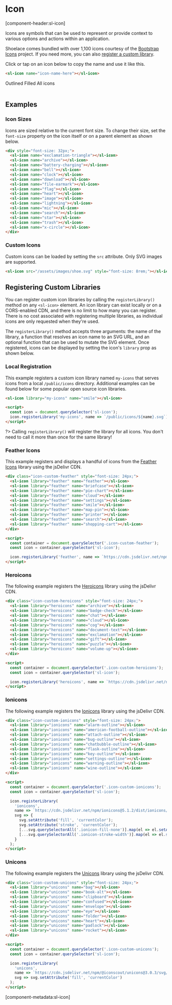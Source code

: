 # Icon

[component-header:sl-icon]

Icons are symbols that can be used to represent or provide context to various options and actions within an application.

Shoelace comes bundled with over 1,100 icons courtesy of the [Bootstrap Icons](https://icons.getbootstrap.com/) project. If you need more, you can also [register a custom library](#registering-custom-libraries).

Click or tap on an icon below to copy the name and use it like this.

```html
<sl-icon name="icon-name-here"></sl-icon>
```

<div class="icon-search">
  <div class="icon-search-controls">
    <sl-input placeholder="Search Icons" clearable>
      <sl-icon slot="prefix" name="search"></sl-icon>
    </sl-input>
    <sl-select value="outline">
      <sl-menu-item value="outline">Outlined</sl-menu-item>
      <sl-menu-item value="fill">Filled</sl-menu-item>
      <sl-menu-item value="all">All icons</sl-menu-item>
    </sl-select>
  </div>
  <div class="icon-list"></div>
  <input type="text" class="icon-copy-input">
</div>

## Examples

### Icon Sizes

Icons are sized relative to the current font size. To change their size, set the `font-size` property on the icon itself or on a parent element as shown below.

```html preview
<div style="font-size: 32px;">
  <sl-icon name="exclamation-triangle"></sl-icon>
  <sl-icon name="archive"></sl-icon>
  <sl-icon name="battery-charging"></sl-icon>
  <sl-icon name="bell"></sl-icon>
  <sl-icon name="clock"></sl-icon>
  <sl-icon name="download"></sl-icon>
  <sl-icon name="file-earmark"></sl-icon>
  <sl-icon name="flag"></sl-icon>
  <sl-icon name="heart"></sl-icon>
  <sl-icon name="image"></sl-icon>
  <sl-icon name="lightning"></sl-icon>
  <sl-icon name="mic"></sl-icon>
  <sl-icon name="search"></sl-icon>
  <sl-icon name="star"></sl-icon>
  <sl-icon name="trash"></sl-icon>
  <sl-icon name="x-circle"></sl-icon>
</div>
```

### Custom Icons

Custom icons can be loaded by setting the `src` attribute. Only SVG images are supported.

```html preview
<sl-icon src="/assets/images/shoe.svg" style="font-size: 8rem;"></sl-icon>
```

## Registering Custom Libraries

You can register custom icon libraries by calling the `registerLibrary()` method on any `<sl-icon>` element. An icon library can exist locally or on a CORS-enabled CDN, and there is no limit to how many you can register. There is no cost associated with registering multiple libraries, as individual icons are only requested when they're used.

The `registerLibrary()` method accepts three arguments: the name of the library, a function that resolves an icon name to an SVG URL, and an optional function that can be used to mutate the SVG element. Once registered, icons can be displayed by setting the icon's `library` prop as shown below.

### Local Registration

This example registers a custom icon library named `my-icons` that serves icons from a local `/public/icons` directory. Additional examples can be found below for some popular open source icon libraries.

```html
<sl-icon library="my-icons" name="smile"></sl-icon>

<script>
  const icon = document.querySelector('sl-icon');
  icon.registerLibrary('my-icons', name => `/public/icons/${name}.svg`); 
</script>
```

?> Calling `registerLibrary()` will register the library for all icons. You don't need to call it more than once for the same library!

### Feather Icons

This example registers and displays a handful of icons from the [Feather Icons](https://feathericons.com/) library using the jsDelivr CDN.

```html preview
<div class="icon-custom-feather" style="font-size: 24px;">
  <sl-icon library="feather" name="feather"></sl-icon>
  <sl-icon library="feather" name="briefcase"></sl-icon>
  <sl-icon library="feather" name="pie-chart"></sl-icon>
  <sl-icon library="feather" name="cloud"></sl-icon>
  <sl-icon library="feather" name="settings"></sl-icon>
  <sl-icon library="feather" name="smile"></sl-icon>
  <sl-icon library="feather" name="map-pin"></sl-icon>
  <sl-icon library="feather" name="printer"></sl-icon>
  <sl-icon library="feather" name="search"></sl-icon>
  <sl-icon library="feather" name="shopping-cart"></sl-icon>
</div>

<script>
  const container = document.querySelector('.icon-custom-feather');
  const icon = container.querySelector('sl-icon');

  icon.registerLibrary('feather', name => `https://cdn.jsdelivr.net/npm/feather-icons@4.28.0/dist/icons/${name}.svg`); 
</script>
```

### Heroicons

The following example registers the <a href="https://heroicons.com/" rel="noopener" target="_blank">Heroicons</a> library using the jsDelivr CDN.

```html preview
<div class="icon-custom-heroicons" style="font-size: 24px;">
  <sl-icon library="heroicons" name="archive"></sl-icon>
  <sl-icon library="heroicons" name="badge-check"></sl-icon>
  <sl-icon library="heroicons" name="chat"></sl-icon>
  <sl-icon library="heroicons" name="cloud"></sl-icon>
  <sl-icon library="heroicons" name="cog"></sl-icon>
  <sl-icon library="heroicons" name="document-text"></sl-icon>
  <sl-icon library="heroicons" name="exclamation"></sl-icon>
  <sl-icon library="heroicons" name="gift"></sl-icon>
  <sl-icon library="heroicons" name="puzzle"></sl-icon>
  <sl-icon library="heroicons" name="volume-up"></sl-icon>
</div>

<script>
  const container = document.querySelector('.icon-custom-heroicons');
  const icon = container.querySelector('sl-icon');

  icon.registerLibrary('heroicons', name => `https://cdn.jsdelivr.net/npm/heroicons@0.4.2/outline/${name}.svg`); 
</script>
```


### Ionicons

The following example registers the <a href="https://ionicons.com/" rel="noopener" target="_blank">Ionicons</a> library using the jsDelivr CDN.

```html preview
<div class="icon-custom-ionicons" style="font-size: 24px;">
  <sl-icon library="ionicons" name="alarm-outline"></sl-icon>
  <sl-icon library="ionicons" name="american-football-outline"></sl-icon>
  <sl-icon library="ionicons" name="attach-outline"></sl-icon>
  <sl-icon library="ionicons" name="bug-outline"></sl-icon>
  <sl-icon library="ionicons" name="chatbubble-outline"></sl-icon>
  <sl-icon library="ionicons" name="flask-outline"></sl-icon>
  <sl-icon library="ionicons" name="key-outline"></sl-icon>
  <sl-icon library="ionicons" name="settings-outline"></sl-icon>
  <sl-icon library="ionicons" name="warning-outline"></sl-icon>
  <sl-icon library="ionicons" name="wine-outline"></sl-icon>
</div>

<script>
  const container = document.querySelector('.icon-custom-ionicons');
  const icon = container.querySelector('sl-icon');

  icon.registerLibrary(
    'ionicons', 
    name => `https://cdn.jsdelivr.net/npm/ionicons@5.1.2/dist/ionicons/svg/${name}.svg`, 
    svg => {
      svg.setAttribute('fill', 'currentColor');
      svg.setAttribute('stroke', 'currentColor');
      [...svg.querySelectorAll('.ionicon-fill-none')].map(el => el.setAttribute('fill', 'none'));
      [...svg.querySelectorAll('.ionicon-stroke-width')].map(el => el.setAttribute('stroke-width', '32px'));
    }
  );
</script>
```

### Unicons

The following example registers the <a href="https://iconscout.com/unicons" rel="noopener" target="_blank">Unicons</a> library using the jsDelivr CDN.

```html preview
<div class="icon-custom-unicons" style="font-size: 24px;">
  <sl-icon library="unicons" name="bag"></sl-icon>
  <sl-icon library="unicons" name="book-alt"></sl-icon>
  <sl-icon library="unicons" name="clipboard"></sl-icon>
  <sl-icon library="unicons" name="confused"></sl-icon>
  <sl-icon library="unicons" name="envelope"></sl-icon>
  <sl-icon library="unicons" name="eye"></sl-icon>
  <sl-icon library="unicons" name="folder"></sl-icon>
  <sl-icon library="unicons" name="heart"></sl-icon>
  <sl-icon library="unicons" name="padlock"></sl-icon>
  <sl-icon library="unicons" name="rocket"></sl-icon>
</div>

<script>
  const container = document.querySelector('.icon-custom-unicons');
  const icon = container.querySelector('sl-icon');

  icon.registerLibrary(
    'unicons', 
    name => `https://cdn.jsdelivr.net/npm/@iconscout/unicons@3.0.3/svg/line/${name}.svg`, 
    svg => svg.setAttribute('fill', 'currentColor')
  );
</script>
```

<!-- Supporting scripts and styles for the search utility -->
<script>
  fetch('/dist/shoelace/icons/icons.json')
    .then(res => res.json())  
    .then(icons => {
      const container = document.querySelector('.icon-search');
      const input = container.querySelector('sl-input');
      const select = container.querySelector('sl-select');
      const copyInput = container.querySelector('.icon-copy-input');
      const loader = container.querySelector('.icon-loader');
      const list = container.querySelector('.icon-list');
      const queue = [];

      // Generate icons
      icons.map(i => {
        const item = document.createElement('div');
        item.classList.add('icon-list-item');
        item.setAttribute('data-name', i.name);
        item.setAttribute('data-terms', [i.name, i.title, ...(i.tags || []), ...(i.categories || [])].join(' '));
        item.innerHTML = `
          <svg width="1em" height="1em">
            <use xlink:href="/assets/icons/sprite.svg#${i.name}"></use>
          </svg>      
        `;

        const tooltip = document.createElement('sl-tooltip');
        tooltip.content = i.name;
        
        tooltip.appendChild(item);
        list.appendChild(tooltip);

        item.addEventListener('click', () => {
          copyInput.value = i.name;
          copyInput.select();
          document.execCommand('copy');
          tooltip.content = 'Copied!';
          setTimeout(() => tooltip.content = i.name, 1000);
        });
      });

      // Filter as the user types
      input.addEventListener('slInput', () => {
        [...list.querySelectorAll('.icon-list-item')].map(item => {
          const filter = input.value.toLowerCase();
          if (filter === '') {
            item.hidden = false;
          } else {
            const terms = item.getAttribute('data-terms').toLowerCase();
            item.hidden = terms.indexOf(filter) < 0;
          }
        });
      });

      // Sort by type and remember preference
      const iconType = localStorage.getItem('sl-icon:type') || 'outline';
      select.value = iconType;
      list.setAttribute('data-type', select.value);
      select.addEventListener('slChange', () => {
        list.setAttribute('data-type', select.value);
        localStorage.setItem('sl-icon:type', select.value);
      });
    });
</script>

<style>
  .icon-search {
    border: solid 1px var(--sl-panel-border-color);
    border-radius: var(--sl-border-radius-medium);
    padding: var(--sl-spacing-medium);
  }

  .icon-search-controls {
    display: flex;
  }

  .icon-search-controls sl-input {
    flex: 1 1 auto;
  }

  .icon-search-controls sl-select {
    flex: 0 0 auto;
    margin-left: 1rem;
  }

  .icon-loader {
    display: flex;
    align-items: center;
    justify-content: center;
    min-height: 30vh;
  }

  .icon-list {
    display: grid;
    grid-template-columns: repeat(12, 1fr);
    position: relative;
    margin-top: 1rem;
  }

  .icon-loader[hidden],
  .icon-list[hidden] {
    display: none;
  }

  .icon-list-item {
    display: inline-flex;
    align-items: center;
    justify-content: center;
    border-radius: var(--sl-border-radius-circle);
    font-size: 24px;
    width: 2em;
    height: 2em;
    margin: 0 auto;
    cursor: copy;
    transition: var(--sl-transition-medium) all;
  }

  .icon-list-item:hover {
    background-color: var(--sl-color-primary-95);
    color: var(--sl-color-primary-50);
  }

  .sl-theme-dark .icon-list-item:hover {
    background-color: var(--sl-color-primary-15);
  }

  .icon-list[data-type="outline"] .icon-list-item[data-name$="-fill"] {
    display: none;
  }

  .icon-list[data-type="fill"] .icon-list-item:not([data-name$="-fill"]) {
    display: none;
  }

  .icon-copy-input {
    position: absolute;
    opacity: 0;
    pointer-events: none;
  }

  @media screen and (max-width: 1000px) {
    .icon-search-controls {
      display: block;
    }

    .icon-search-controls sl-select {
      margin-left: 0;
      margin-top: 1rem;
    }

    .icon-list {
      grid-template-columns: repeat(8, 1fr);
    }

    .icon-list-item {
      font-size: 20px;
    }    
  }

  @media screen and (max-width: 500px) {
    .icon-list {
      grid-template-columns: repeat(4, 1fr);
    }    
  }
</style>

[component-metadata:sl-icon]
